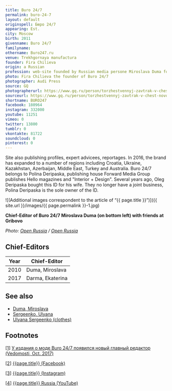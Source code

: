 ```yaml
---
title: Buro 24/7
permalink: buro-24-7
layout: default
originspell: Бюро 24/7
appearing: Est.
city: Moscow
birth: 2011
givenname: Buro 24/7
familyname:
othername: Buro247.ru
venue: Trekhgornaya manufactura
founder: Fira Chilieva
origin: a Russian
profession: web-site founded by Russian media persone Miroslava Duma for fashion, culture, lifestyle, entertainment and beauty news
photo: Fira Chilieva the founder of Buro 24/7
photographer: Audi Press
source: GQ
photographerurl: https://www.gq.ru/person/torzhestvennyj-zavtrak-v-chest-novogo-glavy-audi-rossiya
sourceurl: https://www.gq.ru/person/torzhestvennyj-zavtrak-v-chest-novogo-glavy-audi-rossiya
shortname: BURO247
facebook: 180964
instagram: 332000
youtube: 11251
vimeo: 0
twitter: 13800
tumblr: 0
vkontakte: 81722
soundcloud: 0
pinterest: 0
---
```


Site also publishing profiles, expert advicees, reportages. In 2016, the brand has expanded to a number of regions including Croatia, Ukraine, Kazakhstan, Azerbaijan, Middle East, Turkey and Australia. Buro 24/7 belongs to Polina Deripaska, publishing house Forward Media Group publishes Hello magazines and "Interior + Design". Several years ago, Oleg Deripaska bought this ID for his wife. They no longer have a joint business, Polina Deripaska is the sole owner of the ID.

![(Additional images correspondent to the article of “{{ page.title }}”)]({{ site.url }}/images/{{ page.permalink }}-1.jpg)

**Chief-Editor of Buro 24/7 Miroslava Duma (on bottom left) with friends at Gribovo**

*Photo: [Open Russia](open-russia) / [Open Russia](open-russia)*

## Chief-Editors

|Year|Chief-Editor|
|----|---|
|2010|Duma, Miroslava|
|2017|Darma, Ekaterina|

## See also

+ [Duma, Miroslava](duma-miroslava)
+ [Sergeenko, Ulyana](sergeenko-ulyana)
+ [Ulyana Sergeenko (clothes)](ulyana-sergeenko-clothes)

## Footnotes

[[1]](#a1) <span id="f1"></span> [У издания о моде Buro 24/7 появился новый главный редактор (Vedomosti, Oct. 2017)](https://www.vedomosti.ru/technology/news/2017/10/30/739822-buro-247)

[[2]](#a2) <span id="f2"></span> [{{page.title}} (Facebook)](https://www.facebook.com/Buro247/)

[[3]](#a3) <span id="f3"></span> [{{page.title}} (Instagram)](https://www.instagram.com/buro247ru/?hl=ru)

[[4]](#a4) <span id="f4"></span> [{{page.title}} Russia (YouTube)](https://www.youtube.com/channel/UCE0w0Nyu7XjBSoF9o1LBDLA/about)
